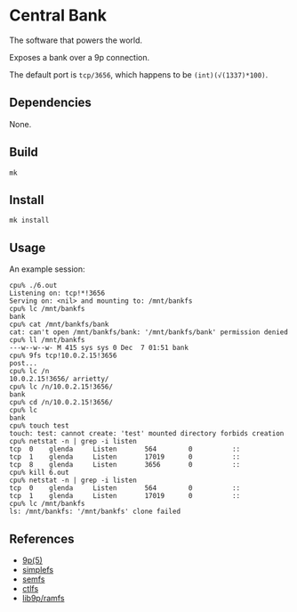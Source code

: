 # Central Bank

The software that powers the world. 

Exposes a bank over a 9p connection.

The default port is `tcp/3656`, which happens to be `(int)(√(1337)*100)`.

## Dependencies

None.

## Build

	mk

## Install

	mk install

## Usage

An example session:

	cpu% ./6.out
	Listening on: tcp!*!3656
	Serving on: <nil> and mounting to: /mnt/bankfs
	cpu% lc /mnt/bankfs
	bank
	cpu% cat /mnt/bankfs/bank
	cat: can't open /mnt/bankfs/bank: '/mnt/bankfs/bank' permission denied
	cpu% ll /mnt/bankfs
	---w--w--w- M 415 sys sys 0 Dec  7 01:51 bank
	cpu% 9fs tcp!10.0.2.15!3656
	post...
	cpu% lc /n
	10.0.2.15!3656/	arrietty/
	cpu% lc /n/10.0.2.15!3656/
	bank
	cpu% cd /n/10.0.2.15!3656/
	cpu% lc
	bank
	cpu% touch test
	touch: test: cannot create: 'test' mounted directory forbids creation
	cpu% netstat -n | grep -i listen
	tcp  0    glenda     Listen       564        0          ::
	tcp  1    glenda     Listen       17019      0          ::
	tcp  8    glenda     Listen       3656       0          ::
	cpu% kill 6.out
	cpu% netstat -n | grep -i listen
	tcp  0    glenda     Listen       564        0          ::
	tcp  1    glenda     Listen       17019      0          ::
	cpu% lc /mnt/bankfs
	ls: /mnt/bankfs: '/mnt/bankfs' clone failed



## References

- [9p(5)](http://man.postnix.us/9front/5/intro)
- [simplefs](https://bitbucket.org/henesy/simplefs/src/default/)
- [semfs](https://bitbucket.org/henesy/9intro/src/default/ch13/semfs/)
- [ctlfs](http://contrib.9front.org/mischief/sys/src/cmd/proc/src/core/ctlfs.c)
- [lib9p/ramfs](http://mirror.postnix.us/plan9front/sys/src/lib9p/ramfs.c)
